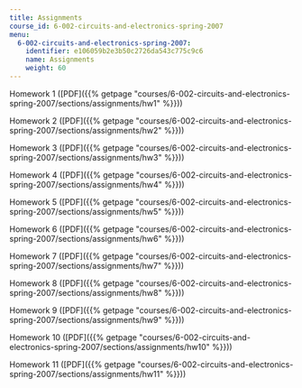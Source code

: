 ```yaml
---
title: Assignments
course_id: 6-002-circuits-and-electronics-spring-2007
menu:
  6-002-circuits-and-electronics-spring-2007:
    identifier: e106059b2e3b50c2726da543c775c9c6
    name: Assignments
    weight: 60
---
```

Homework 1 ([PDF]({{% getpage "courses/6-002-circuits-and-electronics-spring-2007/sections/assignments/hw1" %}}))

Homework 2 ([PDF]({{% getpage "courses/6-002-circuits-and-electronics-spring-2007/sections/assignments/hw2" %}}))

Homework 3 ([PDF]({{% getpage "courses/6-002-circuits-and-electronics-spring-2007/sections/assignments/hw3" %}}))

Homework 4 ([PDF]({{% getpage "courses/6-002-circuits-and-electronics-spring-2007/sections/assignments/hw4" %}}))

Homework 5 ([PDF]({{% getpage "courses/6-002-circuits-and-electronics-spring-2007/sections/assignments/hw5" %}}))

Homework 6 ([PDF]({{% getpage "courses/6-002-circuits-and-electronics-spring-2007/sections/assignments/hw6" %}}))

Homework 7 ([PDF]({{% getpage "courses/6-002-circuits-and-electronics-spring-2007/sections/assignments/hw7" %}}))

Homework 8 ([PDF]({{% getpage "courses/6-002-circuits-and-electronics-spring-2007/sections/assignments/hw8" %}}))

Homework 9 ([PDF]({{% getpage "courses/6-002-circuits-and-electronics-spring-2007/sections/assignments/hw9" %}}))

Homework 10 ([PDF]({{% getpage "courses/6-002-circuits-and-electronics-spring-2007/sections/assignments/hw10" %}}))

Homework 11 ([PDF]({{% getpage "courses/6-002-circuits-and-electronics-spring-2007/sections/assignments/hw11" %}}))